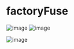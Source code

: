 # factoryFuse
![image](https://user-images.githubusercontent.com/82621020/228395974-bd619531-bbb2-44bf-bbf5-5cd334906750.png)
![image](https://user-images.githubusercontent.com/82621020/228395984-dffcb587-a0ca-4e3f-8636-31e6a578d7ae.png)

![image](https://user-images.githubusercontent.com/82621020/228395952-285fa6ff-ba2b-4069-b19f-96b63bbd84fb.png)
